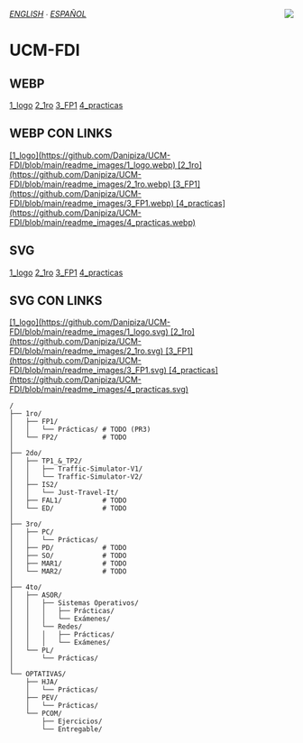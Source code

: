 *[ENGLISH](https://github.com/Danipiza/UCM-FDI/blob/main/README_ENG.md) ∙ [ESPAÑOL](README.md)* <img align="right" src="https://visitor-badge.laobi.icu/badge?page_id=danipiza.UCM-FDI" />

# UCM-FDI

## WEBP
[1_logo](https://github.com/Danipiza/UCM-FDI/blob/main/readme_images/1_logo.md)
[2_1ro](https://github.com/Danipiza/UCM-FDI/blob/main/readme_images/2_1ro.md)
[3_FP1](https://github.com/Danipiza/UCM-FDI/blob/main/readme_images/3_FP1.md)
[4_practicas](https://github.com/Danipiza/UCM-FDI/blob/main/readme_images/4_practicas.md)

## WEBP CON LINKS

<a href="https://github.com/Danipiza/UCM-FDI/tree/main">
  [1_logo](https://github.com/Danipiza/UCM-FDI/blob/main/readme_images/1_logo.webp)
</a>
<a href="[https://](https://youtube.com)">
  [2_1ro](https://github.com/Danipiza/UCM-FDI/blob/main/readme_images/2_1ro.webp)
</a>
<a href="https://github.com/Danipiza/UCM-FDI/tree/main/1ro/FP1">
  [3_FP1](https://github.com/Danipiza/UCM-FDI/blob/main/readme_images/3_FP1.webp)
</a>
<a href="https://youtube.com">
  [4_practicas](https://github.com/Danipiza/UCM-FDI/blob/main/readme_images/4_practicas.webp)
</a>


## SVG 
[1_logo](https://github.com/Danipiza/UCM-FDI/blob/main/readme_images/1_logo.svg)
[2_1ro](https://github.com/Danipiza/UCM-FDI/blob/main/readme_images/2_1ro.svg)
[3_FP1](https://github.com/Danipiza/UCM-FDI/blob/main/readme_images/3_FP1.svg)
[4_practicas](https://github.com/Danipiza/UCM-FDI/blob/main/readme_images/4_practicas.svg)


## SVG CON LINKS
<a href="https://github.com/Danipiza/UCM-FDI/tree/main">
  [1_logo](https://github.com/Danipiza/UCM-FDI/blob/main/readme_images/1_logo.svg)
</a>
<a href="https://youtube.com">
  [2_1ro](https://github.com/Danipiza/UCM-FDI/blob/main/readme_images/2_1ro.svg)
</a>
<a href="https://github.com/Danipiza/UCM-FDI/tree/main/1ro/FP1">
  [3_FP1](https://github.com/Danipiza/UCM-FDI/blob/main/readme_images/3_FP1.svg)
</a>
<a href="https://youtube.com">
  [4_practicas](https://github.com/Danipiza/UCM-FDI/blob/main/readme_images/4_practicas.svg)
</a>












```
/
├── 1ro/
│   ├── FP1/
│   │   └── Prácticas/ # TODO (PR3)
│   └── FP2/           # TODO
│
├── 2do/
│   ├── TP1_&_TP2/
│   │   ├── Traffic-Simulator-V1/
│   │   └── Traffic-Simulator-V2/
│   ├── IS2/
│   │   └── Just-Travel-It/
│	├──	FAL1/ 		   # TODO
│	└──	ED/  		   # TODO
│
├── 3ro/
│   ├── PC/
│   │   └── Prácticas/
│   ├── PD/            # TODO
│   ├── SO/            # TODO
│   ├── MAR1/          # TODO
│   └── MAR2/          # TODO
│
├── 4to/
│   ├── ASOR/
│   │   ├── Sistemas Operativos/
│   │   │   ├── Prácticas/
│   │   │   └── Exámenes/
│   │   └── Redes/
│   │   │   ├── Prácticas/
│   │   │   └── Exámenes/
│   └── PL/
│       └── Prácticas/
│
└── OPTATIVAS/
    ├── HJA/
    │   └── Prácticas/
    ├── PEV/
    │   └── Prácticas/
    └── PCOM/
        ├── Ejercicios/
        └── Entregable/
```


	

